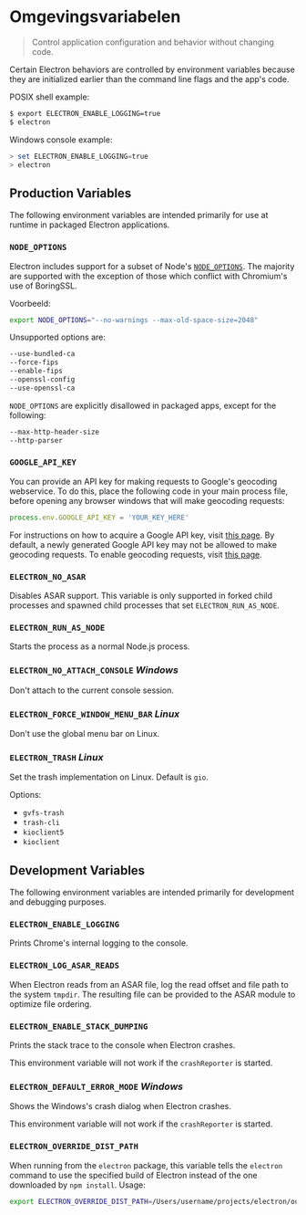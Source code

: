 # Omgevingsvariabelen

> Control application configuration and behavior without changing code.

Certain Electron behaviors are controlled by environment variables because they are initialized earlier than the command line flags and the app's code.

POSIX shell example:

```sh
$ export ELECTRON_ENABLE_LOGGING=true
$ electron
```

Windows console example:

```powershell
> set ELECTRON_ENABLE_LOGGING=true
> electron
```

## Production Variables

The following environment variables are intended primarily for use at runtime in packaged Electron applications.

### `NODE_OPTIONS`

Electron includes support for a subset of Node's [`NODE_OPTIONS`](https://nodejs.org/api/cli.html#cli_node_options_options). The majority are supported with the exception of those which conflict with Chromium's use of BoringSSL.

Voorbeeld:

```sh
export NODE_OPTIONS="--no-warnings --max-old-space-size=2048"
```

Unsupported options are:

```sh
--use-bundled-ca
--force-fips
--enable-fips
--openssl-config
--use-openssl-ca
```

`NODE_OPTIONS` are explicitly disallowed in packaged apps, except for the following:

```sh
--max-http-header-size
--http-parser
```

### `GOOGLE_API_KEY`

You can provide an API key for making requests to Google's geocoding webservice. To do this, place the following code in your main process file, before opening any browser windows that will make geocoding requests:

```javascript
process.env.GOOGLE_API_KEY = 'YOUR_KEY_HERE'
```

For instructions on how to acquire a Google API key, visit [this page](https://developers.google.com/maps/documentation/javascript/get-api-key). By default, a newly generated Google API key may not be allowed to make geocoding requests. To enable geocoding requests, visit [this page](https://developers.google.com/maps/documentation/geocoding/get-api-key).

### `ELECTRON_NO_ASAR`

Disables ASAR support. This variable is only supported in forked child processes and spawned child processes that set `ELECTRON_RUN_AS_NODE`.

### `ELECTRON_RUN_AS_NODE`

Starts the process as a normal Node.js process.

### `ELECTRON_NO_ATTACH_CONSOLE` *Windows*

Don't attach to the current console session.

### `ELECTRON_FORCE_WINDOW_MENU_BAR` *Linux*

Don't use the global menu bar on Linux.

### `ELECTRON_TRASH` *Linux*

Set the trash implementation on Linux. Default is `gio`.

Options:

* `gvfs-trash`
* `trash-cli`
* `kioclient5`
* `kioclient`

## Development Variables

The following environment variables are intended primarily for development and debugging purposes.

### `ELECTRON_ENABLE_LOGGING`

Prints Chrome's internal logging to the console.

### `ELECTRON_LOG_ASAR_READS`

When Electron reads from an ASAR file, log the read offset and file path to the system `tmpdir`. The resulting file can be provided to the ASAR module to optimize file ordering.

### `ELECTRON_ENABLE_STACK_DUMPING`

Prints the stack trace to the console when Electron crashes.

This environment variable will not work if the `crashReporter` is started.

### `ELECTRON_DEFAULT_ERROR_MODE` *Windows*

Shows the Windows's crash dialog when Electron crashes.

This environment variable will not work if the `crashReporter` is started.

### `ELECTRON_OVERRIDE_DIST_PATH`

When running from the `electron` package, this variable tells the `electron` command to use the specified build of Electron instead of the one downloaded by `npm install`. Usage:

```sh
export ELECTRON_OVERRIDE_DIST_PATH=/Users/username/projects/electron/out/Debug
```